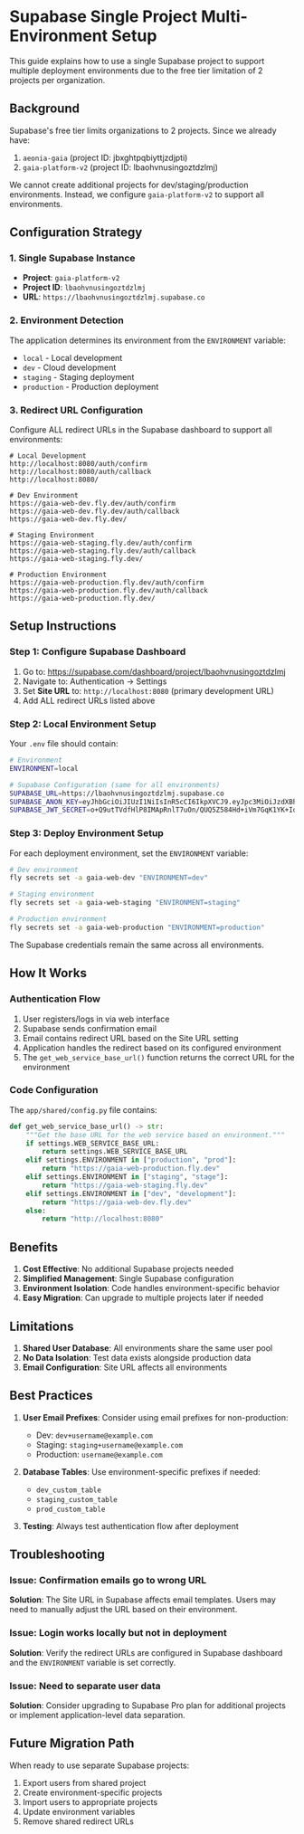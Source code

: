 # Supabase Single Project Multi-Environment Setup

This guide explains how to use a single Supabase project to support multiple deployment environments due to the free tier limitation of 2 projects per organization.

## Background

Supabase's free tier limits organizations to 2 projects. Since we already have:
1. `aeonia-gaia` (project ID: jbxghtpqbiyttjzdjpti)
2. `gaia-platform-v2` (project ID: lbaohvnusingoztdzlmj)

We cannot create additional projects for dev/staging/production environments. Instead, we configure `gaia-platform-v2` to support all environments.

## Configuration Strategy

### 1. Single Supabase Instance
- **Project**: `gaia-platform-v2`
- **Project ID**: `lbaohvnusingoztdzlmj`
- **URL**: `https://lbaohvnusingoztdzlmj.supabase.co`

### 2. Environment Detection
The application determines its environment from the `ENVIRONMENT` variable:
- `local` - Local development
- `dev` - Cloud development
- `staging` - Staging deployment
- `production` - Production deployment

### 3. Redirect URL Configuration
Configure ALL redirect URLs in the Supabase dashboard to support all environments:

```
# Local Development
http://localhost:8080/auth/confirm
http://localhost:8080/auth/callback
http://localhost:8080/

# Dev Environment
https://gaia-web-dev.fly.dev/auth/confirm
https://gaia-web-dev.fly.dev/auth/callback
https://gaia-web-dev.fly.dev/

# Staging Environment
https://gaia-web-staging.fly.dev/auth/confirm
https://gaia-web-staging.fly.dev/auth/callback
https://gaia-web-staging.fly.dev/

# Production Environment
https://gaia-web-production.fly.dev/auth/confirm
https://gaia-web-production.fly.dev/auth/callback
https://gaia-web-production.fly.dev/
```

## Setup Instructions

### Step 1: Configure Supabase Dashboard

1. Go to: https://supabase.com/dashboard/project/lbaohvnusingoztdzlmj
2. Navigate to: Authentication → Settings
3. Set **Site URL** to: `http://localhost:8080` (primary development URL)
4. Add ALL redirect URLs listed above

### Step 2: Local Environment Setup

Your `.env` file should contain:
```bash
# Environment
ENVIRONMENT=local

# Supabase Configuration (same for all environments)
SUPABASE_URL=https://lbaohvnusingoztdzlmj.supabase.co
SUPABASE_ANON_KEY=eyJhbGciOiJIUzI1NiIsInR5cCI6IkpXVCJ9.eyJpc3MiOiJzdXBhYmFzZSIsInJlZiI6ImxiYW9odm51c2luZ296dGR6bG1qIiwicm9sZSI6ImFub24iLCJpYXQiOjE3NTIwNzc3MTksImV4cCI6MjA2NzY1MzcxOX0.HPv55m2XpO4RRxYQKg3C1Zt_96qh54YI-aleSTSsGuI
SUPABASE_JWT_SECRET=o+Q9utTVdfHlP8IMApRnlT7uOn/QUQ5Z584Hd+iVm7GqK1YK+IdLY3PtgKPp1PuqL7JLI13w8FmYn7d9ccVAqQ==
```

### Step 3: Deploy Environment Setup

For each deployment environment, set the `ENVIRONMENT` variable:

```bash
# Dev environment
fly secrets set -a gaia-web-dev "ENVIRONMENT=dev"

# Staging environment
fly secrets set -a gaia-web-staging "ENVIRONMENT=staging"

# Production environment
fly secrets set -a gaia-web-production "ENVIRONMENT=production"
```

The Supabase credentials remain the same across all environments.

## How It Works

### Authentication Flow
1. User registers/logs in via web interface
2. Supabase sends confirmation email
3. Email contains redirect URL based on the Site URL setting
4. Application handles the redirect based on its configured environment
5. The `get_web_service_base_url()` function returns the correct URL for the environment

### Code Configuration
The `app/shared/config.py` file contains:
```python
def get_web_service_base_url() -> str:
    """Get the base URL for the web service based on environment."""
    if settings.WEB_SERVICE_BASE_URL:
        return settings.WEB_SERVICE_BASE_URL
    elif settings.ENVIRONMENT in ["production", "prod"]:
        return "https://gaia-web-production.fly.dev"
    elif settings.ENVIRONMENT in ["staging", "stage"]:
        return "https://gaia-web-staging.fly.dev"
    elif settings.ENVIRONMENT in ["dev", "development"]:
        return "https://gaia-web-dev.fly.dev"
    else:
        return "http://localhost:8080"
```

## Benefits

1. **Cost Effective**: No additional Supabase projects needed
2. **Simplified Management**: Single Supabase configuration
3. **Environment Isolation**: Code handles environment-specific behavior
4. **Easy Migration**: Can upgrade to multiple projects later if needed

## Limitations

1. **Shared User Database**: All environments share the same user pool
2. **No Data Isolation**: Test data exists alongside production data
3. **Email Configuration**: Site URL affects all environments

## Best Practices

1. **User Email Prefixes**: Consider using email prefixes for non-production:
   - Dev: `dev+username@example.com`
   - Staging: `staging+username@example.com`
   - Production: `username@example.com`

2. **Database Tables**: Use environment-specific prefixes if needed:
   - `dev_custom_table`
   - `staging_custom_table`
   - `prod_custom_table`

3. **Testing**: Always test authentication flow after deployment

## Troubleshooting

### Issue: Confirmation emails go to wrong URL
**Solution**: The Site URL in Supabase affects email templates. Users may need to manually adjust the URL based on their environment.

### Issue: Login works locally but not in deployment
**Solution**: Verify the redirect URLs are configured in Supabase dashboard and the `ENVIRONMENT` variable is set correctly.

### Issue: Need to separate user data
**Solution**: Consider upgrading to Supabase Pro plan for additional projects or implement application-level data separation.

## Future Migration Path

When ready to use separate Supabase projects:
1. Export users from shared project
2. Create environment-specific projects
3. Import users to appropriate projects
4. Update environment variables
5. Remove shared redirect URLs